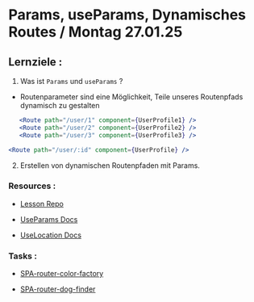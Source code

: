 # Params, useParams, Dynamisches Routes / Montag 27.01.25

## Lernziele :

1. Was ist `Params` und `useParams` ?

- Routenparameter sind eine Möglichkeit, Teile unseres Routenpfads dynamisch zu gestalten

```jsx
   <Route path="/user/1" component={UserProfile1} />
   <Route path="/user/2" component={UserProfile2} />
   <Route path="/user/3" component={UserProfile3} />
```

```jsx
<Route path="/user/:id" component={UserProfile} />
```

2. Erstellen von dynamischen Routenpfaden mit Params.

### Resources :

- [Lesson Repo](https://github.com/dci-fbw-wd-24-d05/useParams-React-App)

- [UseParams Docs](https://api.reactrouter.com/v7/functions/react_router.useParams.html)

- [UseLocation Docs](https://medium.com/@alexanie_/https-ocxigin-hashnode-dev-uselocation-hook-in-react-router-758a0a711308)

### Tasks :

- [SPA-router-color-factory](https://classroom.github.com/a/0_6bynQA)

- [SPA-router-dog-finder](https://classroom.github.com/a/6vJ49SrB)
